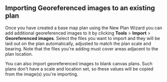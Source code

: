 ## Importing Georeferenced images to an existing plan

Once you have created a base map plan using the New Plan Wizard you can add additional georeferenced images to it by clicking **Tools** > **Import** > **Georeferenced images**. Select the files you want to import and they will be laid out on the plan automatically, adjusted to match the plan scale and bearing. Note that the files you're adding must cover areas adjacent to the plan location.

You can also import georeferenced images to blank canvas plans. Such plans don't have a scale and location set, so these values will be copied from the image(s) you're importing.